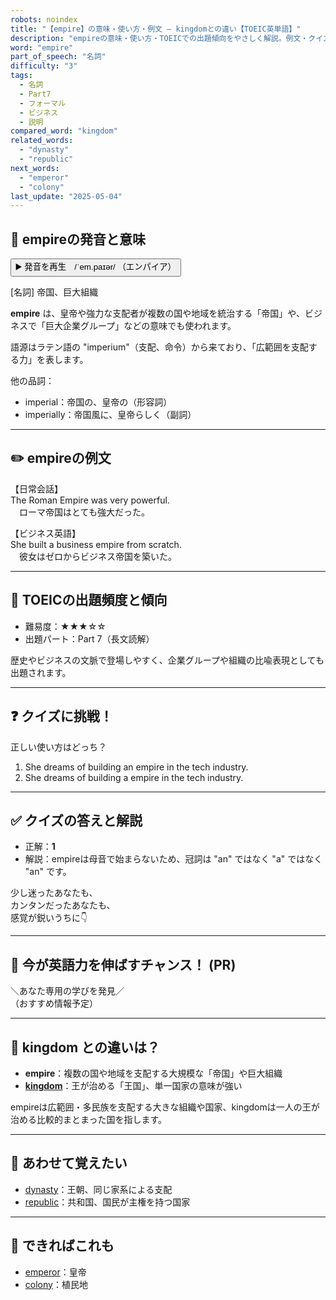 ```yaml
---
robots: noindex
title: "【empire】の意味・使い方・例文 ― kingdomとの違い【TOEIC英単語】"
description: "empireの意味・使い方・TOEICでの出題傾向をやさしく解説。例文・クイズ付きでkingdomとの違いもわかりやすく学べます。"
word: "empire"
part_of_speech: "名詞"
difficulty: "3"
tags:
  - 名詞
  - Part7
  - フォーマル
  - ビジネス
  - 説明
compared_word: "kingdom"
related_words:
  - "dynasty"
  - "republic"
next_words:
  - "emperor"
  - "colony"
last_update: "2025-05-04"
---
```


## 🔰 empireの発音と意味

<button class="play-audio" onclick="playTTS('empire')">
  <span class="play-audio-main">
    ▶️ 発音を再生　/ˈem.paɪər/
  </span>
  <span class="play-audio-sub">
    （エンパイア）
  </span>
</button>

[名詞] 帝国、巨大組織

**empire** は、皇帝や強力な支配者が複数の国や地域を統治する「帝国」や、ビジネスで「巨大企業グループ」などの意味でも使われます。

語源はラテン語の "imperium"（支配、命令）から来ており、「広範囲を支配する力」を表します。

他の品詞：  
- imperial：帝国の、皇帝の（形容詞）
- imperially：帝国風に、皇帝らしく（副詞）

---

## ✏️ empireの例文

【日常会話】  
The Roman Empire was very powerful.  
　ローマ帝国はとても強大だった。

【ビジネス英語】  
She built a business empire from scratch.  
　彼女はゼロからビジネス帝国を築いた。

---

## 🎯 TOEICの出題頻度と傾向

- 難易度：★★★☆☆
- 出題パート：Part 7（長文読解）

歴史やビジネスの文脈で登場しやすく、企業グループや組織の比喩表現としても出題されます。

---

## ❓ クイズに挑戦！

正しい使い方はどっち？

1. She dreams of building an empire in the tech industry.  
2. She dreams of building a empire in the tech industry.

---

## ✅ クイズの答えと解説

- 正解：**1**
- 解説：empireは母音で始まらないため、冠詞は "an" ではなく "a" ではなく "an" です。

少し迷ったあなたも、  
カンタンだったあなたも、  
感覚が鋭いうちに👇️

---

## 🚀 今が英語力を伸ばすチャンス！ (PR)

<div class="info-center">
＼あなた専用の学びを発見／<br>  
（おすすめ情報予定）
</div>

---

## 🤔  kingdom との違いは？

- **empire**：複数の国や地域を支配する大規模な「帝国」や巨大組織
- **[kingdom](/word/kingdom)**：王が治める「王国」、単一国家の意味が強い

empireは広範囲・多民族を支配する大きな組織や国家、kingdomは一人の王が治める比較的まとまった国を指します。

---

## 🧩 あわせて覚えたい

- [dynasty](/word/dynasty)：王朝、同じ家系による支配
- [republic](/word/republic)：共和国、国民が主権を持つ国家

---

## 📖 できればこれも

- [emperor](/word/emperor)：皇帝
- [colony](/word/colony)：植民地

<!-- cvid: aid06_bid22 -->

